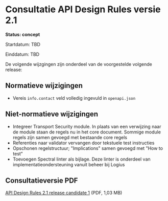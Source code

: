 # Consultatie API Design Rules versie 2.1

**Status: concept**

Startdatum: TBD

Einddatum: TBD

De volgende wijzgingen zijn onderdeel van de voorgestelde volgende release:

## Normatieve wijzigingen

* Vereis `info.contact` veld volledig ingevuld in `openapi.json`

## Niet-normatieve wijzigingen

* Integreer Transport Security module. In plaats van een verwijzing naar de module staan de regels nu in het core document. Sommige module regels zijn samen gevoegd met bestaande core regels
* Referenties naar validator vervangen door tekstuele test instructies
* Opschonen regelstructuur; "Implications" samen gevoegd met "How to test"
* Toevoegen Spectral linter als bijlage. Deze linter is onderdeel van implementatieondersteuning vanuit beheer bij Logius

## Consultatieversie PDF

[API Design Rules 2.1 release candidate 1](https://github.com/user-attachments/files/20297383/api-design-rules-2-1-0-rc-1.pdf) (PDF, 1,03 MB)
